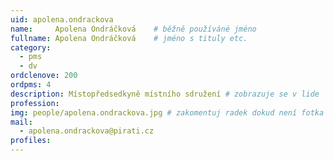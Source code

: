 ```yaml
---
uid: apolena.ondrackova
name:     Apolena Ondráčková  	# běžně používáné jméno
fullname: Apolena Ondráčková  	# jméno s tituly etc.
category:
  - pms
  - dv
ordclenove: 200
ordpms: 4
description: Místopředsedkyně místního sdružení # zobrazuje se v lide
profession: 
img: people/apolena.ondrackova.jpg # zakomentuj radek dokud není fotka
mail:
  - apolena.ondrackova@pirati.cz
profiles:
---
```

